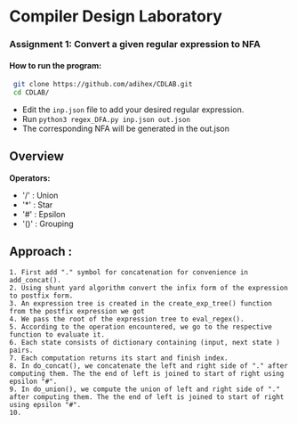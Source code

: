 # Compiler Design Laboratory
 
### Assignment 1: Convert a given regular expression to NFA

#### How to run the program:

```bash
 git clone https://github.com/adihex/CDLAB.git 
 cd CDLAB/
```
- Edit the `inp.json` file to add your desired regular expression.
- Run `python3 regex_DFA.py inp.json out.json`
- The corresponding NFA will be generated in the out.json

Overview
--- 
**Operators:**
- '/' : Union
- '*' : Star
- '#' : Epsilon
- '()' : Grouping

## Approach :

```
1. First add "." symbol for concatenation for convenience in add_concat().
2. Using shunt yard algorithm convert the infix form of the expression to postfix form.
3. An expression tree is created in the create_exp_tree() function from the postfix expression we got
4. We pass the root of the expression tree to eval_regex().
5. According to the operation encountered, we go to the respective function to evaluate it.
6. Each state consists of dictionary containing (input, next state ) pairs.
7. Each computation returns its start and finish index.
8. In do_concat(), we concatenate the left and right side of "." after computing them. The the end of left is joined to start of right using epsilon "#".
9. In do_union(), we compute the union of left and right side of "." after computing them. The the end of left is joined to start of right using epsilon "#".
10. 
```